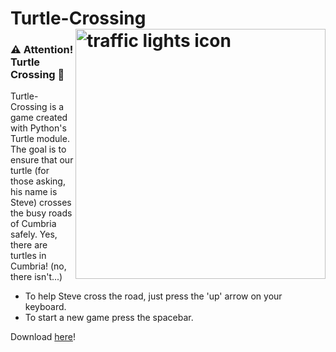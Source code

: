 # Turtle-Crossing <img src="https://cdn-icons-png.flaticon.com/512/196/196787.png" alt="traffic lights icon" title="traffic lights" width="400" align="right"/>


### ⚠️ Attention! Turtle Crossing 🐢

Turtle-Crossing is a game created with Python's Turtle module. The goal is to ensure that our turtle (for those asking, his name is Steve) crosses the busy roads of Cumbria safely. Yes, there are turtles in Cumbria! (no, there isn't...)

* To help Steve cross the road, just press the 'up' arrow on your keyboard.
* To start a new game press the spacebar.

Download [here](https://github.com/mpbasto/turtle-crossing/releases)!
